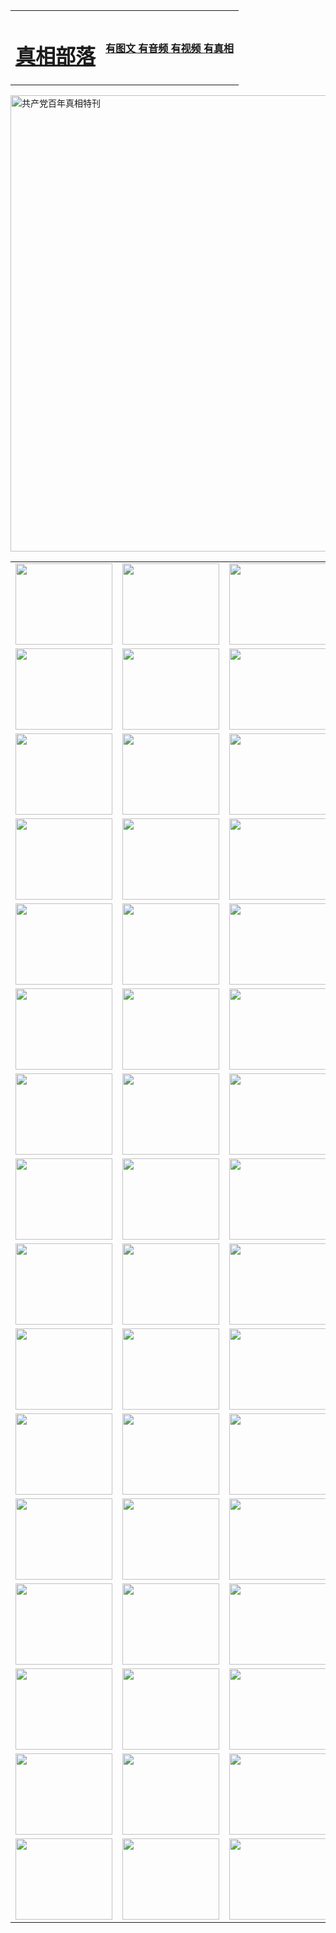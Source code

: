 <table>
<tr>

<td>
	<H1><a href="http://g51.seyyah360.com/zx/">真相部落</a></H1>
</td>
<td>
	<H4><a href="http://g51.seyyah360.com/zx/">有图文 有音频 有视频 有真相</a></H4>
</td>
</tr>
</table>

 <div ><a href="http://g51.seyyah360.com/zx/bngcd/"><img src="http://g51.seyyah360.com/zx/bngcd/gcdbnzx.jpg" width="730"  border="0" alt="共产党百年真相特刊"></a></div>

<table>
<tr>
	<td><a href="http://15.aces4comics.com/xtr/107/"><img  src ="http://15.aces4comics.com/pic/2017/02/107.jpg" width="155px" height="130px"></a></td>
	<td><a href="http://15.aces4comics.com/xtr/829/"><img src ="http://15.aces4comics.com/pic/2017/02/829.jpg" width="155px" height="130px"></a></td>
	<td><a href="http://15.aces4comics.com/xtr/69/"><img  src ="http://15.aces4comics.com/pic/2017/02/69.jpg" width="155px" height="130px"></a></td>
	<td><a href="http://15.aces4comics.com/xtr/99/"><img  src ="http://15.aces4comics.com/pic/2017/02/99.jpg" width="155px" height="130px"></a></td>
</tr>
<tr>
	<td><a href="http://15.aces4comics.com/xtr/40/"><img  src ="http://15.aces4comics.com/pic/2017/02/40.jpg" width="155px" height="130px"></a></td>
	<td><a href="http://15.aces4comics.com/xtr/20/"><img  src ="http://15.aces4comics.com/pic/2017/02/20.jpg" width="155px" height="130px"></a></td>
	<td><a href="http://15.aces4comics.com/xtr/81/"><img  src ="http://15.aces4comics.com/pic/2017/02/81.jpg" width="155px" height="130px"></a></td>
	<td><a href="http://15.aces4comics.com/xtr/2/"><img  src ="http://15.aces4comics.com/pic/2017/02/2.jpg" width="155px" height="130px"></a></td>
</tr>
<tr>
	<td><a href="http://15.aces4comics.com/xtr/86/"><img  src ="http://15.aces4comics.com/pic/2017/02/86.jpg" width="155px" height="130px"></a></td>
	<td><a href="http://15.aces4comics.com/xtr/109/"><img  src ="http://15.aces4comics.com/pic/2017/02/109.jpg" width="155px" height="130px"></a></td>
	<td><a href="http://15.aces4comics.com/xtr/1378/"><img  src ="http://15.aces4comics.com/pic/2017/02/1378.jpg" width="155px" height="130px"></a></td>
	<td><a href="http://15.aces4comics.com/xtr/57/"><img  src ="http://15.aces4comics.com/pic/2017/02/57.jpg" width="155px" height="130px"></a></td>
</tr>
<tr>
	<td><a href="http://15.aces4comics.com/xtr/1219/"><img  src ="http://15.aces4comics.com/pic/2017/02/1219.jpg" width="155px" height="130px"></a></td>
	<td><a href="http://15.aces4comics.com/xtr/1220/"><img  src ="http://15.aces4comics.com/pic/2017/02/1220.jpg" width="155px" height="130px"></a></td>
	<td><a href="http://15.aces4comics.com/xtr/1221/"><img  src ="http://15.aces4comics.com/pic/2017/02/1221.jpg" width="155px" height="130px"></a></td>
	<td><a href="http://15.aces4comics.com/xtr/51/"><img  src ="http://15.aces4comics.com/pic/2017/02/51.jpg" width="155px" height="130px"></a></td>
</tr>
<tr>
	<td><a href="http://15.aces4comics.com/xtr/1055/"><img  src ="http://15.aces4comics.com/pic/2017/02/1055.jpg" width="155px" height="130px"></a></td>
	<td><a href="http://15.aces4comics.com/xtr/611/"><img  src ="http://15.aces4comics.com/pic/2017/02/611.jpg" width="155px" height="130px"></a></td>
	<td><a href="http://15.aces4comics.com/xtr/1121/"><img  src ="http://15.aces4comics.com/pic/2017/02/1121.jpg" width="155px" height="130px"></a></td>
	<td><a href="http://15.aces4comics.com/xtr/610/"><img  src ="http://15.aces4comics.com/pic/2017/02/610.jpg" width="155px" height="130px"></a></td>
</tr>
<tr>
	<td><a href="http://15.aces4comics.com/xtr/1128/"><img  src ="http://15.aces4comics.com/pic/2017/02/1128.jpg" width="155px" height="130px"></a></td>
	<td><a href="http://15.aces4comics.com/xtr/1395/"><img  src ="http://15.aces4comics.com/pic/2017/02/1406.jpg" width="155px" height="130px"></a></td>
	<td><a href="http://15.aces4comics.com/xtr/1407/"><img  src ="http://15.aces4comics.com/pic/2017/02/1407.jpg" width="155px" height="130px"></a></td>
	<td><a href="http://15.aces4comics.com/xtr/934/"><img  src ="http://15.aces4comics.com/pic/2017/02/934.jpg" width="155px" height="130px"></a></td>
</tr>
<tr>
	<td><a href="http://15.aces4comics.com/xtr/641/"><img  src ="http://15.aces4comics.com/pic/2017/02/641.jpg" width="155px" height="130px"></a></td>
	<td><a href="http://15.aces4comics.com/xtr/949/"><img  src ="http://15.aces4comics.com/pic/2017/02/949.jpg" width="155px" height="130px"></a></td>
	<td><a href="http://15.aces4comics.com/xtr/112/"><img  src ="http://15.aces4comics.com/pic/2017/02/112.jpg" width="155px" height="130px"></a></td>
	<td><a href="http://15.aces4comics.com/xtr/812/"><img  src ="http://15.aces4comics.com/pic/2017/02/812.jpg" width="155px" height="130px"></a></td>
</tr>
<tr>
	<td><a href="http://15.aces4comics.com/xtr/103/"><img  src ="http://15.aces4comics.com/pic/2017/02/103.jpg" width="155px" height="130px"></a></td>
	<td><a href="http://15.aces4comics.com/xtr/3/"><img  src ="http://15.aces4comics.com/pic/2017/02/3.jpg" width="155px" height="130px"></a></td>
	<td><A href="http://15.aces4comics.com/mp4/zx/2015/11/Lkmtt.mp4" target="_blank" title="莲开满天庭"><img  src="http://15.aces4comics.com/pic/2015/11/Lkmtt3480_jssor.jpg"  width="155px" height="130px"></A></td>
	<td><A href="http://15.aces4comics.com/mp4/zx/2015/11/2013513.mp4" target="_blank" title="飞旋的法轮"><img  src="http://15.aces4comics.com/pic/2015/11/falun480_jssor.jpg"  width="155px" height="130px"></A></td>
</tr>
<tr>
	<td><A href="http://15.aces4comics.com/mp4/zx/2015/11/NYParade.mp4" target="_blank" title="2004年4月10日法轮功纽约大游行"><img  src="http://15.aces4comics.com/pic/2015/11/nyparade480_jssor.jpg"  width="155px" height="130px"></A></td>
	<td><A href="http://15.aces4comics.com/mp4/news617/2015/05/WEB_s28093.mp4" target="_blank" title="2015年世界法轮大法日特别报导"><img  src="http://15.aces4comics.com/pic/2015/11/p6752711a666997037_jssor.jpg"  width="155px" height="130px"></A></td>
	<td><A href="http://15.aces4comics.com/mp4/news829/2015/11/30211_326650.mp4" target="_blank" title="沧州绑架案连审四天 民众抹泪称审好人"><img  src="http://15.aces4comics.com/pic/2015/11/changzhou2480_jssor.jpg"  width="155px" height="130px"></A></td>
	<td><A href="http://15.aces4comics.com/mp4/mhph/2015/10/changzhou.mp4" target="_blank" title="沧州真相--狮城血泪"><img  src="http://15.aces4comics.com/pic/2015/11/changzhou480_jssor.jpg"  width="155px" height="130px"></A></td>
</tr>
<tr>
	<td><A href="http://15.aces4comics.com/mp4/mhjd/mhjd_55.mp4" target="_blank" title="正义律师与无罪辩护"><img  src="http://15.aces4comics.com/pic/2015/11/wzbh480_jssor.jpg"  width="155px" height="130px"></A></td>
	<td><A href="http://15.aces4comics.com/mp4/zx/2015/11/layerkcs.mp4" target="_blank" title="中国的良心--高智晟律师"><img  src="http://15.aces4comics.com/pic/2015/11/layerkcs2480_jssor.jpg"  width="155px" height="130px"></A></td>
	<td><A href="http://15.aces4comics.com/mp4/mhph/2015/10/szxl.mp4" target="_blank" title="神州血泪--北京、大庆、广东、哈尔滨"><img  src="http://15.aces4comics.com/pic/2015/11/szxl480_jssor.jpg"  width="155px" height="130px"></A></td>
	<td><A href="http://15.aces4comics.com/mp4/zx/2015/11/TangShanFFXS.mp4" target="_blank" title="真相纪录片：凤凰新生"><img  src="http://15.aces4comics.com/pic/2015/11/fhxs2480_jssor.jpg"  width="155px" height="130px"></A></td>
</tr>
<tr>
	<td><A href="http://15.aces4comics.com/mp4/zx/2015/11/jidong.mp4" target="_blank" title="冀东监狱的罪恶"><img  src="http://15.aces4comics.com/pic/2015/11/jidong480_jssor.jpg"  width="155px" height="130px"></A></td>
	<td><A href="http://15.aces4comics.com/mp4/mhph/2015/10/tangshan.mp4" target="_blank" title="凤凰血泪"><img  src="http://15.aces4comics.com/pic/2015/11/tangshan480_jssor.jpg"  width="155px" height="130px"></A>
					</div></td>
	<td>	<A href="http://15.aces4comics.com/mp4/mhph/2015/10/zfxtzxl.mp4" target="_blank" title="政法系统罪行录--唐山篇"><img  src="http://15.aces4comics.com/pic/2015/11/zfxtzxl480_jssor.jpg"  width="155px" height="130px"></A></td>
	<td><A href="http://15.aces4comics.com/mp4/mhph/2015/10/QDBG.mp4" target="_blank" title="青岛悲歌"><img  src="http://15.aces4comics.com/pic/2015/10/qdbg2480_jssor.jpg"  width="155px" height="130px"></A></td>
</tr>
<tr>
	<td><A href="http://15.aces4comics.com/mp4/mhph/2015/10/huludao.mp4" target="_blank" title="葫芦岛永恒的见证"><img  src="http://15.aces4comics.com/pic/2015/10/huludao480_jssor.jpg"  width="155px" height="130px"></A></td>
	<td><A href="http://15.aces4comics.com/mp4/mhph/2015/10/qbzx.mp4" target="_blank" title="湖畔泉边听真相-济南泉城的传奇"><img  src="http://15.aces4comics.com/pic/2015/10/hupan480_jssor.jpg"  width="155px" height="130px"></A></td>
	<td><A href="http://15.aces4comics.com/mp4/mhph/2015/10/baoding_dvd_v2.mp4" target="_blank" title="燕赵悲歌"><img  src="http://15.aces4comics.com/pic/2015/10/yzbg480_jssor.jpg"  width="155px" height="130px"></A></td>
	<td><A href="http://15.aces4comics.com/mp4/zx/2015/11/meihuashi_complete_ED2.0.mp4" target="_blank" title="梅花诗完整版"><img  src="http://15.aces4comics.com/pic/2015/11/mhs480_jssor.jpg"  width="155px" height="130px"></A></td>
</tr>
<tr>
	<td><A href="http://15.aces4comics.com/mp4/zx/2015/11/fengbei512k.mp4" target="_blank" title="丰碑"><img  src="http://15.aces4comics.com/pic/2015/11/fongbei480_jssor.jpg"  width="155px" height="130px"></A></td>
	<td><A href="http://15.aces4comics.com/mp4/zx/2015/11/fytdxComplete.mp4" target="_blank" title="风雨天地行全集"><img  src="http://15.aces4comics.com/pic/2015/11/fytdxWhite480_jssor.jpg"  width="155px" height="130px"></A></td>
	<td><A href="http://15.aces4comics.com/mp4/zx/2015/11/JianZheng.mp4" target="_blank" title="见证"><img  src="http://15.aces4comics.com/pic/2015/11/witness480_jssor.jpg"  width="155px" height="130px"></A></td>
	<td><A href="http://15.aces4comics.com/mp4/mhph/2015/10/hcym.mp4" target="_blank" title="红朝阴谋"><img  src="http://15.aces4comics.com/pic/2015/10/hcym480_jssor.jpg"  width="155px" height="130px"></A></td>
</tr>
<tr>
	<td><A href="http://15.aces4comics.com/mp4/zx/2015/11/zfzxPalV3.mp4" target="_blank" title="是自焚还是骗局"><img  src="http://15.aces4comics.com/pic/2015/11/zfzx4805_jssor.jpg"  width="155px" height="130px"></A></td>
	<td><A href="http://15.aces4comics.com/mp4/zx/2015/11/lsdspMsyTd.mp4" target="_blank" title="历史的审判"><img  src="http://15.aces4comics.com/pic/2015/11/lsdsp480_jssor.jpg"  width="155px" height="130px"></A></td>
	<td><A href="http://15.aces4comics.com/mp4/news886/2015/11/concat886.mp4" target="_blank" title="一周全球控告江泽民"><img  src="http://15.aces4comics.com/pic/2015/11/news886480_jssor.jpg"  width="155px" height="130px"></A></td>
	<td><A href="http://15.aces4comics.com/mp4/news1378/2014/08/CQSD_s0_e4_v2_i0-CQSD_4-video.mp4" target="_blank" title="欧洲的抉择"><img  src="http://15.aces4comics.com/pic/2015/11/p5143421a564166643-ss_jssor.jpg"  width="155px" height="130px"></A></td>
</tr>
<tr>
	<td><A href="http://15.aces4comics.com/mp4/zx/2015/11/hk20150720parade.mp4" target="_blank" title="港法轮功反迫害大游行 大陆游客震撼"><img  src="http://15.aces4comics.com/pic/2015/11/281098-ss_jssor.jpg"  width="155px" height="130px"></A></td>
	<td><A href="http://15.aces4comics.com/mp4/zx/2015/11/20150720hkParade512k.mp4" target="_blank" title="香港法轮功720游行声援诉江潮"><img  src="http://15.aces4comics.com/pic/2015/11/2015720parade480_jssor.jpg"  width="155px" height="130px"></A></td>
	<td><A href="http://15.aces4comics.com/mp4/zx/2015/11/hktdc512.mp4" target="_blank" title="香港退党潮"><img  src="http://15.aces4comics.com/pic/2015/11/hktdc480_jssor.jpg"  width="155px" height="130px"></A></td>
	<td><A href="http://15.aces4comics.com/mp4/news413/2015/11/concat413.mp4" target="_blank" title="本月退党精选"><img  src="http://15.aces4comics.com/pic/2015/11/tuidang480_jssor.jpg"  width="155px" height="130px"></A></td>
</tr>
<tr>
	<td><A href="http://15.aces4comics.com/mp4/news823/2015/11/TSZG_British_1_QA_A_TSZG-61-1_XinHaoNianZuoZh_P617180.mp4" target="_blank" title="辛灏年：纪念《九评共产党》发表十周年演讲"><img  src="http://15.aces4comics.com/pic/2015/11/xhn9p10480_jssor.jpg"  width="155px" height="130px"></A></td>
	<td><A href="http://15.aces4comics.com/mp4/news57/2015/11/JPGCD8.mp4" target="_blank" title="【九评之八】评中国共产党的邪教本质"><img  src="http://15.aces4comics.com/pic/2015/11/9pkcd8p480_jssor.jpg"  width="155px" height="130px"></A></td>
	<td><A href="http://15.aces4comics.com/mp4/other/kao.Chih.Sheng_story.mp4"  target="_blank" title="超越恐惧:高智晟的故事"				style="font-size:20px;"><img src="http://15.aces4comics.com/pic/2016/12/GZS201408070902.jpg"  width="155px" height="130px">
						</A></td>
	<td><A href="http://15.aces4comics.com/mp4/zx/2016/11/oh10yearsInv.mp4"  target="_blank" title="纪录片《活摘 十年调查》完整版" style="font-size:20px;"><img src="http://15.aces4comics.com/pic/2016/11/10yearsOHinv.jpg"  width="155px" height="130px">
						</A></td>
</tr>
</table>



